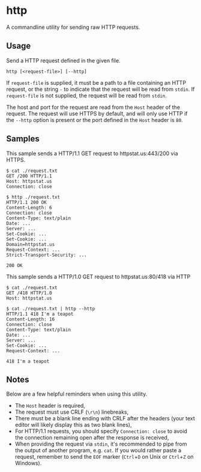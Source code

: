 # http

A commandline utility for sending raw HTTP requests.

## Usage

Send a HTTP request defined in the given file.

```
http [<request-file>] [--http]
```

If `request-file` is supplied, it must be a path to a file containing an HTTP
request, or the string `-` to indicate that the request will be read from
`stdin`. If `request-file` is not supplied, the request will be read from
`stdin`.

The host and port for the request are read from the `Host` header of the
request. The request will use HTTPS by default, and will only use HTTP if the
`--http` option is present or the port defined in the `Host` header is `80`.

## Samples

This sample sends a HTTP/1.1 GET request to httpstat.us:443/200 via HTTPS.

```
$ cat ./request.txt
GET /200 HTTP/1.1
Host: httpstat.us
Connection: close

$ http ./request.txt
HTTP/1.1 200 OK
Content-Length: 6
Connection: close
Content-Type: text/plain
Date: ...
Server: ...
Set-Cookie: ...
Set-Cookie: ...
Domain=httpstat.us
Request-Context: ...
Strict-Transport-Security: ...

200 OK
```

This sample sends a HTTP/1.0 GET request to httpstat.us:80/418 via HTTP

```
$ cat ./request.txt
GET /418 HTTP/1.0
Host: httpstat.us

$ cat ./request.txt | http --http
HTTP/1.1 418 I'm a teapot
Content-Length: 16
Connection: close
Content-Type: text/plain
Date: ...
Server: ...
Set-Cookie: ...
Request-Context: ...

418 I'm a teapot
```

## Notes

Below are a few helpful reminders when using this utility.

* The `Host` header is required,
* The request must use CRLF (`\r\n`) linebreaks,
* There must be a blank line ending with CRLF after the headers (your text
    editor will likely display this as two blank lines),
* For HTTP/1.1 requests, you should specify `Connection: close` to avoid the
    connection remaining open after the response is received,
* When providing the request via `stdin`, it's recommended to pipe from the
    output of another program, e.g. `cat`. If you would rather paste a request,
    remember to send the `EOF` marker (`Ctrl`+`D` on Unix or `Ctrl`+`Z` on
    Windows).
